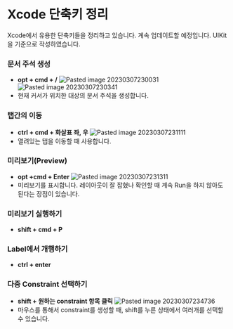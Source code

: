 # Xcode 단축키 정리
Xcode에서 유용한 단축키들을 정리하고 있습니다.
계속 업데이트할 예정입니다.
UIKit을 기준으로 작성하였습니다.
### 문서 주석 생성
- **opt + cmd + /**
![Pasted image 20230307230031](https://user-images.githubusercontent.com/121538666/223467515-6e52610a-f2c2-459e-ba23-1cb87ed3cd01.png)
![Pasted image 20230307230341](https://user-images.githubusercontent.com/121538666/223467523-a9a6493d-8684-4bf9-a902-57486c84b327.png)
- 현재 커서가 위치한 대상의 문서 주석을 생성합니다. 

### 탭간의 이동
- **ctrl + cmd + 화살표 좌, 우**
    ![Pasted image 20230307231111](https://user-images.githubusercontent.com/121538666/223467526-92d97c31-b05c-4f84-b57e-f6ab8d43c5fa.png)	
- 열려있는 탭을 이동할 때 사용합니다.

### 미리보기(Preview)
- **opt +cmd + Enter**
	![Pasted image 20230307231311](https://user-images.githubusercontent.com/121538666/223467529-3bc4a880-8221-44bc-aa79-417c6086ae0a.png)
- 미리보기를 표시합니다. 레이아웃이 잘 잡혔나 확인할 때 계속 Run을 하지 않아도 된다는 장점이 있습니다.

### 미리보기 실행하기
- **shift + cmd + P**
	
### Label에서 개행하기
- **ctrl + enter**

### 다중 Constraint 선택하기
- **shift + 원하는 constraint 항목 클릭**
	![Pasted image 20230307234736](https://user-images.githubusercontent.com/121538666/223467535-e8948dd8-92ba-4b38-a76e-627e8b1a1608.png)
-  마우스를 통해서 constraint를 생성할 때, shift를 누른 상태에서 여러개를 선택할 수 있습니다.
